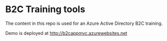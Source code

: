 # B2C Training tools

The content in this repo is used for an Azure Active Directory B2C training. 

Demo is deployed at http://b2cappmvc.azurewebsites.net
